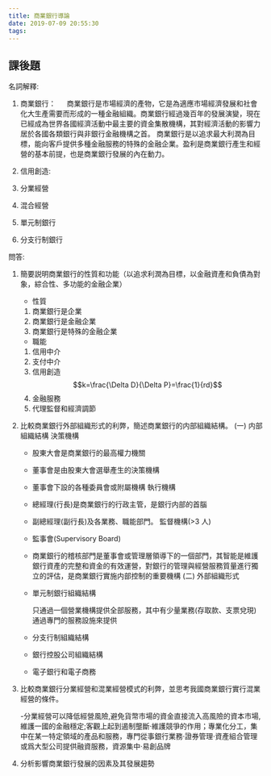 ```yaml
---
title: 商業銀行導論
date: 2019-07-09 20:55:30
tags:
---
```


## 課後題 ##
名詞解釋:
1. 商業銀行： 　
    商業銀行是市場經濟的產物，它是為適應市場經濟發展和社會化大生產需要而形成的一種金融組織。商業銀行經過幾百年的發展演變，現在已經成為世界各國經濟活動中最主要的資金集散機構，其對經濟活動的影響力居於各國各類銀行與非銀行金融機構之首。
    商業銀行是以追求最大利潤為目標，能向客戶提供多種金融服務的特殊的金融企業。盈利是商業銀行產生和經營的基本前提，也是商業銀行發展的內在動力。

2. 信用創造:
3. 分業經營
4. 混合經營
5. 單元制銀行
6. 分支行制銀行

問答:
1. 簡要説明商業銀行的性質和功能（以追求利潤為目標，以金融資產和負債為對象，綜合性、多功能的金融企業）
    
    - 性質
    1.  商業銀行是企業
    2. 商業銀行是金融企業
    3. 商業銀行是特殊的金融企業
    
    - 職能
    1. 信用中介
    2. 支付中介
    3. 信用創造 $$k=\frac{\Delta D}{\Delta P}=\frac{1}{rd}$$
    4. 金融服務
    5. 代理監督和經濟調節

2. 比較商業銀行外部組織形式的利弊，簡述商業銀行的内部組織結構。
    (一) 内部組織結構
    決策機構
     - 股東大會是商業銀行的最高權力機關
     - 董事會是由股東大會選舉產生的決策機構
     - 董事會下設的各種委員會或附屬機構
    執行機構
    - 總經理(行長)是商業銀行的行政主管，是銀行内部的首腦
    - 副總經理(副行長)及各業務、職能部門。
    監督機構(>3 人)
    - 監事會(Supervisory Board)
    - 商業銀行的稽核部門是董事會或管理層領導下的一個部門，其智能是維護銀行資產的完整和資金的有效運營，對銀行的管理與經營服務質量進行獨立的評估，是商業銀行實施内部控制的重要機構
    (二) 外部組織形式
    - 單元制銀行組織結構

        只通過一個營業機構提供全部服務，其中有少量業務(存取款、支票兌現)通過專門的服務設施來提供
    - 分支行制組織結構
    - 銀行控股公司組織結構
    - 電子銀行和電子商務

3. 比較商業銀行分業經營和混業經營模式的利弊，並思考我國商業銀行實行混業經營的條件。

    -分業經營可以降低經營風險,避免貨幣市場的資金直接流入高風險的資本市場,維護一國的金融穩定;客觀上起到遏制壟斷·維護競爭的作用；專業化分工，集中在某一特定領域的產品和服務，專門從事銀行業務·證券管理·資產組合管理或爲大型公司提供融資服務，資源集中·易創品牌
4. 分析影響商業銀行發展的因素及其發展趨勢

